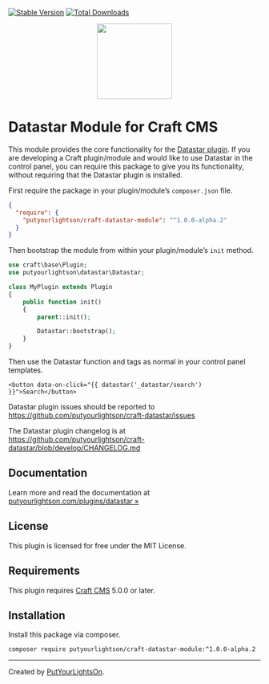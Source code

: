 [![Stable Version](https://img.shields.io/packagist/v/putyourlightson/craft-datastar-module?label=stable)]((https://packagist.org/packages/putyourlightson/craft-datastar-module))
[![Total Downloads](https://img.shields.io/packagist/dt/putyourlightson/craft-datastar-module)](https://packagist.org/packages/putyourlightson/craft-datastar-module)

<p align="center"><img width="150" src="https://putyourlightson.com/assets/logos/datastar.svg"></p>

# Datastar Module for Craft CMS

This module provides the core functionality for the [Datastar plugin](https://github.com/putyourlightson/craft-datastar). If you are developing a Craft plugin/module and would like to use Datastar in the control panel, you can require this package to give you its functionality, without requiring that the Datastar plugin is installed.

First require the package in your plugin/module’s `composer.json` file.

```json
{
  "require": {
    "putyourlightson/craft-datastar-module": "^1.0.0-alpha.2"
  }
}
```

Then bootstrap the module from within your plugin/module’s `init` method.

```php
use craft\base\Plugin;
use putyourlightson\datastar\Datastar;

class MyPlugin extends Plugin
{
    public function init()
    {
        parent::init();

        Datastar::bootstrap();
    }
}
```

Then use the Datastar function and tags as normal in your control panel templates.

```twig
<button data-on-click="{{ datastar('_datastar/search') }}">Search</button>
```

Datastar plugin issues should be reported to https://github.com/putyourlightson/craft-datastar/issues

The Datastar plugin changelog is at https://github.com/putyourlightson/craft-datastar/blob/develop/CHANGELOG.md

## Documentation

Learn more and read the documentation at [putyourlightson.com/plugins/datastar »](https://putyourlightson.com/plugins/datastar)

## License

This plugin is licensed for free under the MIT License.

## Requirements

This plugin requires [Craft CMS](https://craftcms.com/) 5.0.0 or later.

## Installation

Install this package via composer.

```shell
composer require putyourlightson/craft-datastar-module:^1.0.0-alpha.2
```

---

Created by [PutYourLightsOn](https://putyourlightson.com/).
